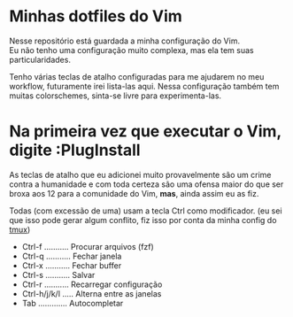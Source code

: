# Minhas dotfiles do Vim
Nesse repositório está guardada a minha configuração do Vim.  
Eu não tenho uma configuração muito complexa, mas ela tem suas
particularidades.

Tenho várias teclas de atalho configuradas para me ajudarem no meu workflow,
futuramente irei lista-las aqui. Nessa configuração também tem muitas
colorschemes, sinta-se livre para experimenta-las.

# Na primeira vez que executar o Vim, digite :PlugInstall

As teclas de atalho que eu adicionei muito provavelmente são um crime contra a
humanidade e com toda certeza são uma ofensa maior do que ser broxa aos 12 para
a comunidade do Vim, __mas__, ainda assim eu as fiz.

Todas (com excessão de uma) usam a tecla Ctrl como modificador.
(eu sei que isso pode gerar algum conflito, fiz isso por conta da minha config
do [tmux](https://codeberg.org/tukain/tmux))

- Ctrl-f ........... Procurar arquivos (fzf)
- Ctrl-q ........... Fechar janela
- Ctrl-x ........... Fechar buffer
- Ctrl-s ........... Salvar
- Ctrl-r ........... Recarregar configuração
- Ctrl-h/j/k/l ..... Alterna entre as janelas
- Tab ............. Autocompletar

